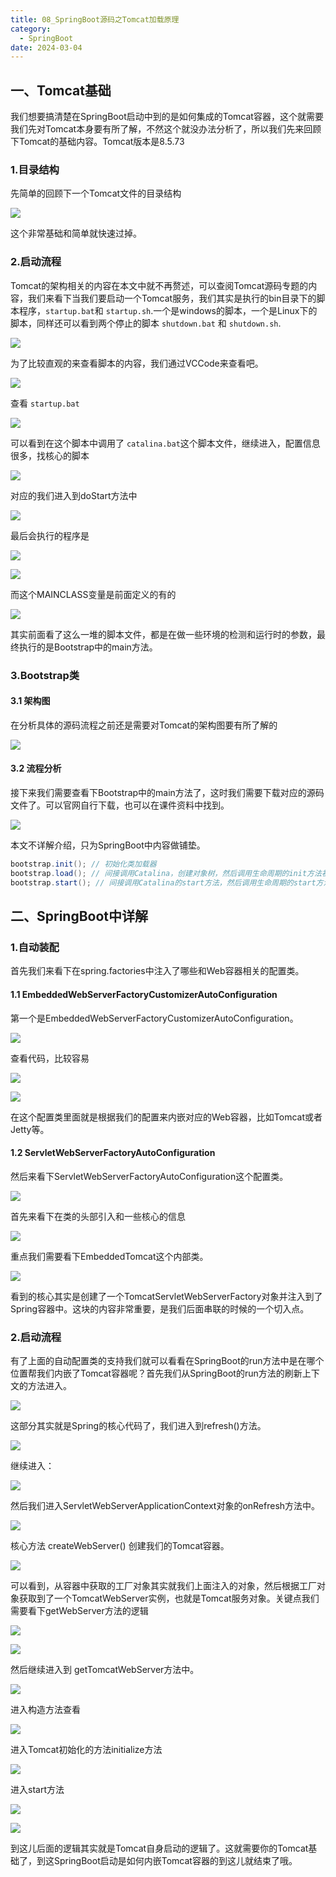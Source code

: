 ```yaml
---
title: 08_SpringBoot源码之Tomcat加载原理
category:
  - SpringBoot
date: 2024-03-04
---
```


<!-- more -->

## 一、Tomcat基础

我们想要搞清楚在SpringBoot启动中到的是如何集成的Tomcat容器，这个就需要我们先对Tomcat本身要有所了解，不然这个就没办法分析了，所以我们先来回顾下Tomcat的基础内容。Tomcat版本是8.5.73

### 1.目录结构

先简单的回顾下一个Tomcat文件的目录结构

![](https://studyimages.oss-cn-beijing.aliyuncs.com/img/SpringBoot/202403/994f03599dbe1a0a.png)

这个非常基础和简单就快速过掉。

### 2.启动流程

Tomcat的架构相关的内容在本文中就不再赘述，可以查阅Tomcat源码专题的内容，我们来看下当我们要启动一个Tomcat服务，我们其实是执行的bin目录下的脚本程序，`startup.bat`和 `startup.sh`.一个是windows的脚本，一个是Linux下的脚本，同样还可以看到两个停止的脚本 `shutdown.bat` 和 `shutdown.sh`.

![](https://studyimages.oss-cn-beijing.aliyuncs.com/img/SpringBoot/202403/a68723b93226bfcc.png)

为了比较直观的来查看脚本的内容，我们通过VCCode来查看吧。

![](https://studyimages.oss-cn-beijing.aliyuncs.com/img/SpringBoot/202403/97540c2367227f0b.png)

查看 `startup.bat`

![](https://studyimages.oss-cn-beijing.aliyuncs.com/img/SpringBoot/202403/44a0f9d33d29c6ac.png)

可以看到在这个脚本中调用了 `catalina.bat`这个脚本文件，继续进入，配置信息很多，找核心的脚本

![](https://studyimages.oss-cn-beijing.aliyuncs.com/img/SpringBoot/202403/a9c7510049a5b523.png)

对应的我们进入到doStart方法中

![](https://studyimages.oss-cn-beijing.aliyuncs.com/img/SpringBoot/202403/e64d6cb09d8b9030.png)

最后会执行的程序是

![](https://studyimages.oss-cn-beijing.aliyuncs.com/img/SpringBoot/202403/ce71911d3b1512e1.png)

![](https://studyimages.oss-cn-beijing.aliyuncs.com/img/SpringBoot/202403/d02f017a30bd9c27.png)

而这个MAINCLASS变量是前面定义的有的

![](https://studyimages.oss-cn-beijing.aliyuncs.com/img/SpringBoot/202403/18a16bd4480f9300.png)

其实前面看了这么一堆的脚本文件，都是在做一些环境的检测和运行时的参数，最终执行的是Bootstrap中的main方法。

### 3.Bootstrap类

#### 3.1 架构图

在分析具体的源码流程之前还是需要对Tomcat的架构图要有所了解的

![](https://studyimages.oss-cn-beijing.aliyuncs.com/img/SpringBoot/202403/c1de467a89e76a3f.png)

#### 3.2 流程分析

接下来我们需要查看下Bootstrap中的main方法了，这时我们需要下载对应的源码文件了。可以官网自行下载，也可以在课件资料中找到。

![](https://studyimages.oss-cn-beijing.aliyuncs.com/img/SpringBoot/202403/6280e99f68dfd14b.png)

本文不详解介绍，只为SpringBoot中内容做铺垫。

```java
bootstrap.init(); // 初始化类加载器
bootstrap.load(); // 间接调用Catalina，创建对象树，然后调用生命周期的init方法初始化整个对象树
bootstrap.start(); // 间接调用Catalina的start方法，然后调用生命周期的start方法启动整个对象树
```

## 二、SpringBoot中详解

### 1.自动装配

首先我们来看下在spring.factories中注入了哪些和Web容器相关的配置类。

#### 1.1 EmbeddedWebServerFactoryCustomizerAutoConfiguration

第一个是EmbeddedWebServerFactoryCustomizerAutoConfiguration。

![](https://studyimages.oss-cn-beijing.aliyuncs.com/img/SpringBoot/202403/af05a7f881b7a4fb.png)

查看代码，比较容易

![](https://studyimages.oss-cn-beijing.aliyuncs.com/img/SpringBoot/202403/0ef5706b6951168d.png)

![](https://studyimages.oss-cn-beijing.aliyuncs.com/img/SpringBoot/202403/0426dfdc44bbe281.png)

在这个配置类里面就是根据我们的配置来内嵌对应的Web容器，比如Tomcat或者Jetty等。

#### 1.2 ServletWebServerFactoryAutoConfiguration

然后来看下ServletWebServerFactoryAutoConfiguration这个配置类。

![](https://studyimages.oss-cn-beijing.aliyuncs.com/img/SpringBoot/202403/6ec4894d4a274f02.png)

首先来看下在类的头部引入和一些核心的信息

![](https://studyimages.oss-cn-beijing.aliyuncs.com/img/SpringBoot/202403/1b768003b35ee47c.png)

重点我们需要看下EmbeddedTomcat这个内部类。

![](https://studyimages.oss-cn-beijing.aliyuncs.com/img/SpringBoot/202403/390de7c3c453051e.png)

看到的核心其实是创建了一个TomcatServletWebServerFactory对象并注入到了Spring容器中。这块的内容非常重要，是我们后面串联的时候的一个切入点。

### 2.启动流程

有了上面的自动配置类的支持我们就可以看看在SpringBoot的run方法中是在哪个位置帮我们内嵌了Tomcat容器呢？首先我们从SpringBoot的run方法的刷新上下文的方法进入。

![](https://studyimages.oss-cn-beijing.aliyuncs.com/img/SpringBoot/202403/d9b6a99543ec7f3e.png)

这部分其实就是Spring的核心代码了，我们进入到refresh()方法。

![](https://studyimages.oss-cn-beijing.aliyuncs.com/img/SpringBoot/202403/f64f27a4ee2c0857.png)

继续进入：

![](https://studyimages.oss-cn-beijing.aliyuncs.com/img/SpringBoot/202403/a9ed5e7b1fbcc3dd.png)

然后我们进入ServletWebServerApplicationContext对象的onRefresh方法中。

![](https://studyimages.oss-cn-beijing.aliyuncs.com/img/SpringBoot/202403/0945470c3d350ce8.png)

核心方法 createWebServer() 创建我们的Tomcat容器。

![](https://studyimages.oss-cn-beijing.aliyuncs.com/img/SpringBoot/202403/325417571bad1005.png)

可以看到，从容器中获取的工厂对象其实就我们上面注入的对象，然后根据工厂对象获取到了一个TomcatWebServer实例，也就是Tomcat服务对象。关键点我们需要看下getWebServer方法的逻辑

![](https://studyimages.oss-cn-beijing.aliyuncs.com/img/SpringBoot/202403/a569baaabad083d3.png)

![](https://studyimages.oss-cn-beijing.aliyuncs.com/img/SpringBoot/202403/fcc906d9055abf0d.png)

然后继续进入到 getTomcatWebServer方法中。

![](https://studyimages.oss-cn-beijing.aliyuncs.com/img/SpringBoot/202403/51366616101f904b.png)

进入构造方法查看

![](https://studyimages.oss-cn-beijing.aliyuncs.com/img/SpringBoot/202403/2a9c7ac23b00d47c.png)

进入Tomcat初始化的方法initialize方法

![](https://studyimages.oss-cn-beijing.aliyuncs.com/img/SpringBoot/202403/a802c88a3d8d3940.png)

进入start方法

![](https://studyimages.oss-cn-beijing.aliyuncs.com/img/SpringBoot/202403/c7b92584d9ec708b.png)

![](https://studyimages.oss-cn-beijing.aliyuncs.com/img/SpringBoot/202403/f2a47a803b694667.png)

到这儿后面的逻辑其实就是Tomcat自身启动的逻辑了。这就需要你的Tomcat基础了，到这SpringBoot启动是如何内嵌Tomcat容器的到这儿就结束了哦。
